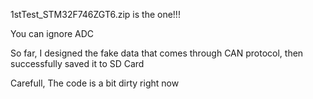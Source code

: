 1stTest_STM32F746ZGT6.zip is the one!!!

You can ignore ADC 


So far, I designed the fake data that comes through CAN protocol, then successfully saved it to SD Card


Carefull, The code is a bit dirty right now
